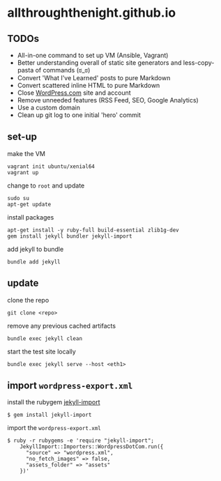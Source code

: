 # allthroughthenight.github.io

## TODOs

* All-in-one command to set up VM (Ansible, Vagrant)
* Better understanding overall of static site generators and less-copy-pasta of commands (ಠ_ಠ)
* Convert 'What I've Learned' posts to pure Markdown
* Convert scattered inline HTML to pure Markdown
* Close [WordPress.com](ramblevalley.wordpress.com) site and account
* Remove unneeded features (RSS Feed, SEO, Google Analytics)
* Use a custom domain
* Clean up git log to one initial 'hero' commit

## set-up

make the VM
```
vagrant init ubuntu/xenial64
vagrant up
```

change to `root` and update
```
sudo su
apt-get update
```

install packages
```
apt-get install -y ruby-full build-essential zlib1g-dev
gem install jekyll bundler jekyll-import
```

add jekyll to bundle
```
bundle add jekyll
```

## update

clone the repo
```
git clone <repo>
```

remove any previous cached artifacts
```
bundle exec jekyll clean
```

start the test site locally
```
bundle exec jekyll serve --host <eth1>
```

## import `wordpress-export.xml`

install the rubygem [jekyll-import](https://import.jekyllrb.com/docs/installation/)
```
$ gem install jekyll-import
```

import the `wordpress-export.xml`
```
$ ruby -r rubygems -e 'require "jekyll-import";
    JekyllImport::Importers::WordpressDotCom.run({
      "source" => "wordpress.xml",
      "no_fetch_images" => false,
      "assets_folder" => "assets"
    })'
```
